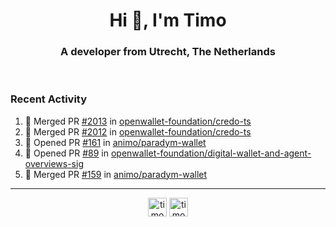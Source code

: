 <h1 align="center">Hi 👋, I'm Timo</h1>
<h3 align="center">A developer from Utrecht, The Netherlands</h3>
<br/>
<!-- https://github.com/rahuldkjain/github-profile-readme-generator --!>

<!--  <p align="left"><img src="https://github-readme-stats.vercel.app/api?username=timoglastra&show_icons=true&count_private=true&" alt="timoglastra" /></p> --!>

<!--
Github language stats
<p align="left"><img src="https://github-readme-stats.vercel.app/api/top-langs/?username=timoglastra&layout=compact" alt="timoglastra" /><p>
-->

<!-- Codestats language stats -->
<!-- <p align="left"><img src="https://codestats-readme.vercel.app/api/top-langs/?username=timoglastra&layout=compact&language_count=12" alt="timoglastra" /><p>    --!>
  
<h3>Recent Activity</h3>

<!--START_SECTION:activity-->
1. 🎉 Merged PR [#2013](https://github.com/openwallet-foundation/credo-ts/pull/2013) in [openwallet-foundation/credo-ts](https://github.com/openwallet-foundation/credo-ts)
2. 🎉 Merged PR [#2012](https://github.com/openwallet-foundation/credo-ts/pull/2012) in [openwallet-foundation/credo-ts](https://github.com/openwallet-foundation/credo-ts)
3. 💪 Opened PR [#161](https://github.com/animo/paradym-wallet/pull/161) in [animo/paradym-wallet](https://github.com/animo/paradym-wallet)
4. 💪 Opened PR [#89](https://github.com/openwallet-foundation/digital-wallet-and-agent-overviews-sig/pull/89) in [openwallet-foundation/digital-wallet-and-agent-overviews-sig](https://github.com/openwallet-foundation/digital-wallet-and-agent-overviews-sig)
5. 🎉 Merged PR [#159](https://github.com/animo/paradym-wallet/pull/159) in [animo/paradym-wallet](https://github.com/animo/paradym-wallet)
<!--END_SECTION:activity-->

---

<p align="center">
<a href="https://twitter.com/timoglastra" target="blank"><img align="center" src="https://cdn.jsdelivr.net/npm/simple-icons@3.0.1/icons/twitter.svg" alt="timoglastra" height="30" width="30" /></a>
<a href="https://linkedin.com/in/timoglastra" target="blank"><img align="center" src="https://cdn.jsdelivr.net/npm/simple-icons@3.0.1/icons/linkedin.svg" alt="timoglastra" height="30" width="30" /></a>
</p>



